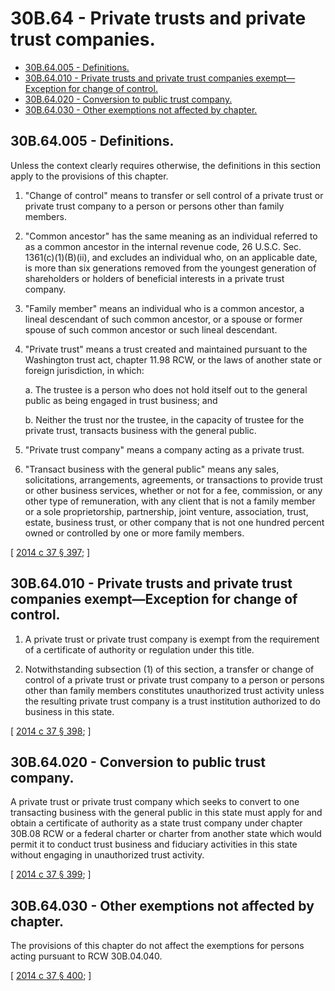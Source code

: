 # 30B.64 - Private trusts and private trust companies.
* [30B.64.005 - Definitions.](#30b64005---definitions)
* [30B.64.010 - Private trusts and private trust companies exempt—Exception for change of control.](#30b64010---private-trusts-and-private-trust-companies-exemptexception-for-change-of-control)
* [30B.64.020 - Conversion to public trust company.](#30b64020---conversion-to-public-trust-company)
* [30B.64.030 - Other exemptions not affected by chapter.](#30b64030---other-exemptions-not-affected-by-chapter)
## 30B.64.005 - Definitions.
Unless the context clearly requires otherwise, the definitions in this section apply to the provisions of this chapter.

1. "Change of control" means to transfer or sell control of a private trust or private trust company to a person or persons other than family members.

2. "Common ancestor" has the same meaning as an individual referred to as a common ancestor in the internal revenue code, 26 U.S.C. Sec. 1361(c)(1)(B)(ii), and excludes an individual who, on an applicable date, is more than six generations removed from the youngest generation of shareholders or holders of beneficial interests in a private trust company.

3. "Family member" means an individual who is a common ancestor, a lineal descendant of such common ancestor, or a spouse or former spouse of such common ancestor or such lineal descendant.

4. "Private trust" means a trust created and maintained pursuant to the Washington trust act, chapter 11.98 RCW, or the laws of another state or foreign jurisdiction, in which:

   a. The trustee is a person who does not hold itself out to the general public as being engaged in trust business; and

   b. Neither the trust nor the trustee, in the capacity of trustee for the private trust, transacts business with the general public.

5. "Private trust company" means a company acting as a private trust.

6. "Transact business with the general public" means any sales, solicitations, arrangements, agreements, or transactions to provide trust or other business services, whether or not for a fee, commission, or any other type of remuneration, with any client that is not a family member or a sole proprietorship, partnership, joint venture, association, trust, estate, business trust, or other company that is not one hundred percent owned or controlled by one or more family members.

\[ [2014 c 37 § 397](https://lawfilesext.leg.wa.gov/biennium/2013-14/Pdf/Bills/Session%20Laws/Senate/6135.SL.pdf?cite=2014%20c%2037%20§%20397); \]

## 30B.64.010 - Private trusts and private trust companies exempt—Exception for change of control.
1. A private trust or private trust company is exempt from the requirement of a certificate of authority or regulation under this title.

2. Notwithstanding subsection (1) of this section, a transfer or change of control of a private trust or private trust company to a person or persons other than family members constitutes unauthorized trust activity unless the resulting private trust company is a trust institution authorized to do business in this state.

\[ [2014 c 37 § 398](https://lawfilesext.leg.wa.gov/biennium/2013-14/Pdf/Bills/Session%20Laws/Senate/6135.SL.pdf?cite=2014%20c%2037%20§%20398); \]

## 30B.64.020 - Conversion to public trust company.
A private trust or private trust company which seeks to convert to one transacting business with the general public in this state must apply for and obtain a certificate of authority as a state trust company under chapter 30B.08 RCW or a federal charter or charter from another state which would permit it to conduct trust business and fiduciary activities in this state without engaging in unauthorized trust activity.

\[ [2014 c 37 § 399](https://lawfilesext.leg.wa.gov/biennium/2013-14/Pdf/Bills/Session%20Laws/Senate/6135.SL.pdf?cite=2014%20c%2037%20§%20399); \]

## 30B.64.030 - Other exemptions not affected by chapter.
The provisions of this chapter do not affect the exemptions for persons acting pursuant to RCW 30B.04.040.

\[ [2014 c 37 § 400](https://lawfilesext.leg.wa.gov/biennium/2013-14/Pdf/Bills/Session%20Laws/Senate/6135.SL.pdf?cite=2014%20c%2037%20§%20400); \]

